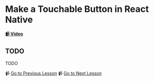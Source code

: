 # Make a Touchable Button in React Native

**[📹 Video](https://egghead.io/lessons/react-native-make-a-touchable-button-in-react-native)**

## TODO

TODO


📹 [Go to Previous Lesson](TODO)
📹 [Go to Next Lesson](TODO)
